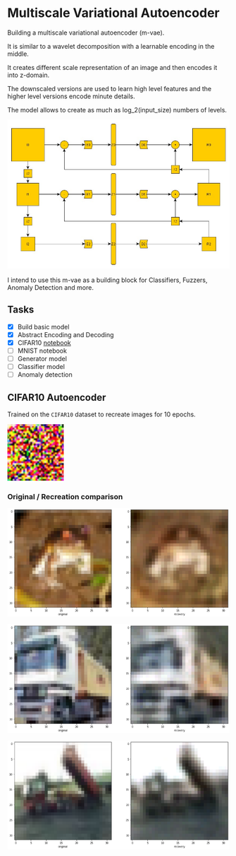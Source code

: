 # Multiscale Variational Autoencoder

Building a multiscale variational autoencoder (m-vae).

It is similar to a wavelet decomposition with a learnable encoding in the middle.

It creates different scale representation of an image and then encodes it into z-domain. 

The downscaled versions are used to learn high level features and the higher level versions encode minute details. 

The model allows to create as much as log_2(input_size) numbers of levels.

![GitHub Logo](graphics/mvae.jpg)

I intend to use this m-vae as a building block for Classifiers, Fuzzers, Anomaly Detection and more.

## Tasks
- [x] Build basic model
- [x] Abstract Encoding and Decoding
- [x] CIFAR10 [notebook](notebooks/cifar10_notebook.ipynb)
- [ ] MNIST notebook
- [ ] Generator model
- [ ] Classifier model
- [ ] Anomaly detection

## CIFAR10 Autoencoder

Trained on the ```CIFAR10``` dataset to recreate images for 10 epochs.

![GitHub Logo](graphics/cifar10_mvae.gif)

### Original / Recreation comparison

![GitHub Logo](graphics/cifar10_0.png)

![GitHub Logo](graphics/cifar10_1.png)

![GitHub Logo](graphics/cifar10_2.png)

